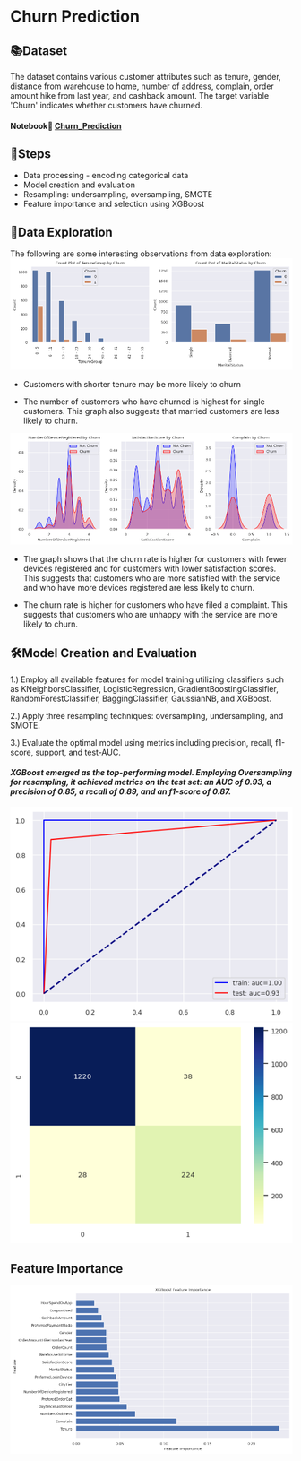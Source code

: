 # Churn Prediction
## :books:Dataset
The dataset contains various customer attributes such as tenure, gender, distance from warehouse to home, number of address, complain, order amount hike from last year, and cashback amount. The target variable 'Churn' indicates whether customers have churned.

#### Notebook:open_book: [Churn_Prediction](https://github.com/JamjureeK/MADT8101-Customer-Analytics/blob/83f680aa140624f5270094b7ff873d0e40735909/%2303%20Churn%20Prediction/Churn_Prediction.ipynb)

## :round_pushpin:Steps
* Data processing - encoding categorical data
* Model creation and evaluation
* Resampling: undersampling, oversampling, SMOTE
* Feature importance and selection using XGBoost

## :mag_right:Data Exploration
The following are some interesting observations from data exploration:
![Alt text](https://github.com/JamjureeK/MADT8101-Customer-Analytics/blob/4e1813230936d033c6dbf851901870876156af27/%2303%20Churn%20Scoring/EDA_1.png)

* Customers with shorter tenure may be more likely to churn

* The number of customers who have churned is highest for single customers. This graph also suggests that married customers are less likely to churn.

![Alt text](https://github.com/JamjureeK/MADT8101-Customer-Analytics/blob/4e1813230936d033c6dbf851901870876156af27/%2303%20Churn%20Scoring/EDA_2.png)

* The graph shows that the churn rate is higher for customers with fewer devices registered and for customers with lower satisfaction scores. This suggests that customers who are more satisfied with the service and who have more devices registered are less likely to churn.

* The churn rate is higher for customers who have filed a complaint. This suggests that customers who are unhappy with the service are more likely to churn.
  
## :hammer_and_wrench:Model Creation and Evaluation
1.) Employ all available features for model training utilizing classifiers such as KNeighborsClassifier, LogisticRegression, GradientBoostingClassifier, RandomForestClassifier, BaggingClassifier, GaussianNB, and XGBoost.

2.) Apply three resampling techniques: oversampling, undersampling, and SMOTE.

3.) Evaluate the optimal model using metrics including precision, recall, f1-score, support, and test-AUC.

#### *XGBoost emerged as the top-performing model. Employing Oversampling for resampling, it achieved metrics on the test set: an AUC of 0.93, a precision of 0.85, a recall of 0.89, and an f1-score of 0.87.*

![Alt text](https://github.com/JamjureeK/MADT8101-Customer-Analytics/blob/83f680aa140624f5270094b7ff873d0e40735909/%2303%20Churn%20Prediction/XGB_AUC.png)
![Alt text](https://github.com/JamjureeK/MADT8101-Customer-Analytics/blob/83f680aa140624f5270094b7ff873d0e40735909/%2303%20Churn%20Prediction/XGB_heatmap.png)

## Feature Importance

![Alt text](https://github.com/JamjureeK/MADT8101-Customer-Analytics/blob/83f680aa140624f5270094b7ff873d0e40735909/%2303%20Churn%20Prediction/Feature_Importance.png
)
